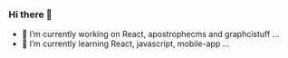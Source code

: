 ### Hi there 👋
- 🔭 I’m currently working on React, apostrophecms and graphcistuff ...
- 🌱 I’m currently learning React, javascript, mobile-app ...

<!--
**toma73/toma73** is a ✨ _special_ ✨ repository because its `README.md` (this file) appears on your GitHub profile.

Here are some ideas to get you started:

- 🔭 I’m currently working on React ...
- 🌱 I’m currently learning React, javascript, mobile-app ...

-->

